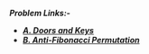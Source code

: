 ***Problem Links:-***

- [***A. Doors and Keys***](https://codeforces.com/contest/1644/problem/A)
- [***B. Anti-Fibonacci Permutation***](https://codeforces.com/contest/1644/problem/B)